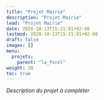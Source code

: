 ```yaml
---
title: "Projet Mairie"
description: "Projet Mairie"
lead: "Projet Mairie"
date: 2020-10-13T15:21:01+02:00
lastmod: 2020-10-13T15:21:01+02:00
draft: false
images: []
menu:
  projets:
    parent: "la_focel"
weight: 20
toc: true
---
```


*Description du projet à compléter*